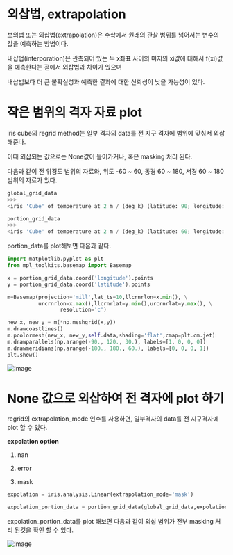 # 외삽법, extrapolation
보외법 또는 외삽법(extrapolation)은 수학에서 원래의 관찰 범위를 넘어서는 변수의 값을 예측하는 방법이다. 

내삽법(interporation)은 관측되어 있는 두 x좌표 사이의 미지의 xi값에 대해서 f(xi)값을 예측한다는 점에서 외삽법과 차이가 있으며 

내삽법보다 더 큰 불확실성과 예측한 결과에 대한 신뢰성이 낮을 가능성이 있다.


# 작은 범위의 격자 자료 plot

iris cube의 regrid method는 일부 격자의 data를 전 지구 격자에 범위에 맞춰서 외삽해준다. 

이때 외삽되는 값으로는 None값이 들어가거나, 혹은 masking 처리 된다.

다음과 같이 전 위경도 범위의 자료와, 위도 -60 ~ 60, 동경 60 ~ 180, 서경 60 ~ 180 범위의 자료가 있다. 

```python
global_grid_data
>>>
<iris 'Cube' of temperature at 2 m / (deg_k) (latitude: 90; longitude: 144)>

portion_grid_data
>>>
<iris 'Cube' of temperature at 2 m / (deg_k) (latitude: 60; longitude: 95)>
```
portion_data를 plot해보면 다음과 같다. 
```python
import matplotlib.pyplot as plt
from mpl_toolkits.basemap import Basemap

x = portion_grid_data.coord('longitude').points
y = portion_grid_data.coord('latitude').points

m=Basemap(projection='mill',lat_ts=10,llcrnrlon=x.min(), \
          urcrnrlon=x.max(),llcrnrlat=y.min(),urcrnrlat=y.max(), \
                 resolution='c')

new_x, new_y = m(*np.meshgrid(x,y))
m.drawcoastlines()
m.pcolormesh(new_x, new_y,self.data,shading='flat',cmap=plt.cm.jet)
m.drawparallels(np.arange(-90., 120., 30.), labels=[1, 0, 0, 0])
m.drawmeridians(np.arange(-180., 180., 60.), labels=[0, 0, 0, 1])
plt.show()
```
![image](https://user-images.githubusercontent.com/73323188/120096021-25ccc800-c164-11eb-9d52-6cd6a31b17bf.png)

# None 값으로 외삽하여 전 격자에 plot 하기

regrid의 extrapolation_mode 인수를 사용하면, 일부격자의 data를 전 지구격자에 plot 할 수 있다.

__expolation option__ 

1. nan

2. error

3. mask


```python
expolation = iris.analysis.Linear(extrapolation_mode='mask')

expolation_portion_data = portion_grid_data(global_grid_data,expolation)
```
expolation_portion_data를 plot 해보면 다음과 같이 외삽 범위가 전부 masking 처리 된것을 확인 할 수 있다.

![image](https://user-images.githubusercontent.com/73323188/120096163-d5099f00-c164-11eb-953e-67a36613883f.png)

